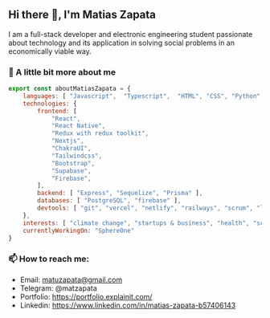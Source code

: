 ## Hi there 👋, I'm Matias Zapata

I am a full-stack developer and electronic engineering student passionate about technology and its application in solving social problems in an economically viable way.

### 🔭 A little bit more about me 

```js
export const aboutMatiasZapata = {
    languages: [ "Javascript",  "Typescript",  "HTML", "CSS", "Python", "C++",  "C" ],
    technologies: {
        frontend: [
            "React",
            "React Native",
            "Redux with redux toolkit",
            "Nextjs",
            "ChakraUI",
            "Tailwindcss",
            "Bootstrap",
            "Supabase",
            "Firebase",
        ],
        backend: [ "Express", "Sequelize", "Prisma" ],
        databases: [ "PostgreSQL", "firebase" ],
        devtools: [ "git", "vercel", "netlify", "railways", "scrum", "linux" ]
    },
    interests: [ "climate change", "startups & business", "health", "science", "reading", "crypto", "traveling", "photography" ],
    currentlyWorkingOn: "SphereOne"
}
```

### 📫 How to reach me:

- Email: matuzapata@gmail.com
- Telegram: @matzapata
- Portfolio: https://portfolio.explainit.com/ 
- Linkedin: https://www.linkedin.com/in/matias-zapata-b57406143



